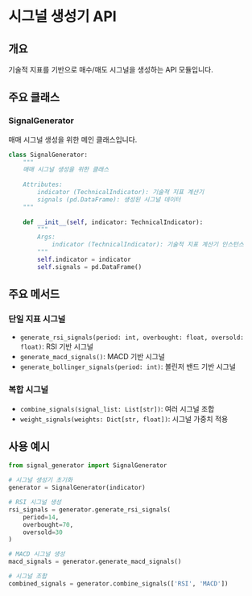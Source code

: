 # 시그널 생성기 API

## 개요
기술적 지표를 기반으로 매수/매도 시그널을 생성하는 API 모듈입니다.

## 주요 클래스

### SignalGenerator
매매 시그널 생성을 위한 메인 클래스입니다.

```python
class SignalGenerator:
    """
    매매 시그널 생성을 위한 클래스
    
    Attributes:
        indicator (TechnicalIndicator): 기술적 지표 계산기
        signals (pd.DataFrame): 생성된 시그널 데이터
    """
    
    def __init__(self, indicator: TechnicalIndicator):
        """
        Args:
            indicator (TechnicalIndicator): 기술적 지표 계산기 인스턴스
        """
        self.indicator = indicator
        self.signals = pd.DataFrame()
```

## 주요 메서드

### 단일 지표 시그널
- `generate_rsi_signals(period: int, overbought: float, oversold: float)`: RSI 기반 시그널
- `generate_macd_signals()`: MACD 기반 시그널
- `generate_bollinger_signals(period: int)`: 볼린저 밴드 기반 시그널

### 복합 시그널
- `combine_signals(signal_list: List[str])`: 여러 시그널 조합
- `weight_signals(weights: Dict[str, float])`: 시그널 가중치 적용

## 사용 예시

```python
from signal_generator import SignalGenerator

# 시그널 생성기 초기화
generator = SignalGenerator(indicator)

# RSI 시그널 생성
rsi_signals = generator.generate_rsi_signals(
    period=14,
    overbought=70,
    oversold=30
)

# MACD 시그널 생성
macd_signals = generator.generate_macd_signals()

# 시그널 조합
combined_signals = generator.combine_signals(['RSI', 'MACD'])
``` 